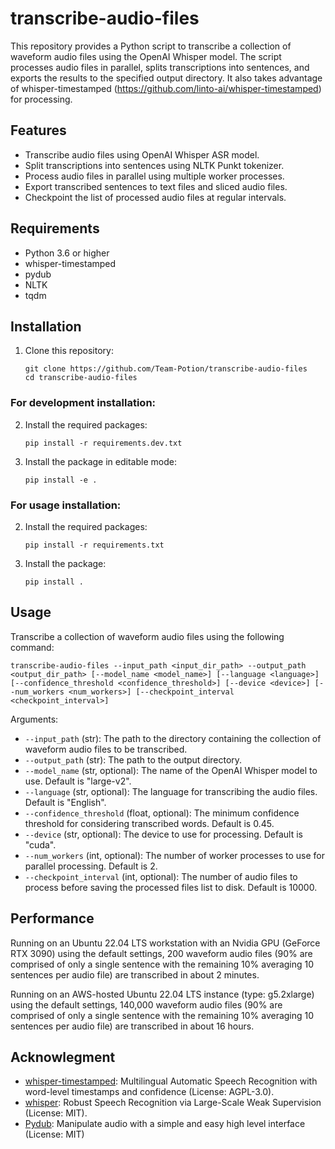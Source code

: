 # transcribe-audio-files

This repository provides a Python script to transcribe a collection of waveform audio files using the OpenAI Whisper model. The script processes audio files in parallel, splits transcriptions into sentences, and exports the results to the specified output directory. It also takes advantage of whisper-timestamped (https://github.com/linto-ai/whisper-timestamped) for processing.

## Features

- Transcribe audio files using OpenAI Whisper ASR model.
- Split transcriptions into sentences using NLTK Punkt tokenizer.
- Process audio files in parallel using multiple worker processes.
- Export transcribed sentences to text files and sliced audio files.
- Checkpoint the list of processed audio files at regular intervals.

## Requirements

- Python 3.6 or higher
- whisper-timestamped
- pydub
- NLTK
- tqdm

## Installation

1. Clone this repository:
   ```
   git clone https://github.com/Team-Potion/transcribe-audio-files
   cd transcribe-audio-files
   ```

### For development installation:

2. Install the required packages:
   ```
   pip install -r requirements.dev.txt
   ```

3. Install the package in editable mode:
   ```
   pip install -e .
   ```

### For usage installation:

2. Install the required packages:
   ```
   pip install -r requirements.txt
   ```

3. Install the package:
   ```
   pip install .
   ```

## Usage

Transcribe a collection of waveform audio files using the following command:

```
transcribe-audio-files --input_path <input_dir_path> --output_path <output_dir_path> [--model_name <model_name>] [--language <language>] [--confidence_threshold <confidence_threshold>] [--device <device>] [--num_workers <num_workers>] [--checkpoint_interval <checkpoint_interval>]
```

Arguments:

- `--input_path` (str): The path to the directory containing the collection of waveform audio files to be transcribed.
- `--output_path` (str): The path to the output directory.
- `--model_name` (str, optional): The name of the OpenAI Whisper model to use. Default is "large-v2".
- `--language` (str, optional): The language for transcribing the audio files. Default is "English".
- `--confidence_threshold` (float, optional): The minimum confidence threshold for considering transcribed words. Default is 0.45.
- `--device` (str, optional): The device to use for processing. Default is "cuda".
- `--num_workers` (int, optional): The number of worker processes to use for parallel processing. Default is 2.
- `--checkpoint_interval` (int, optional): The number of audio files to process before saving the processed files list to disk. Default is 10000.

## Performance

Running on an Ubuntu 22.04 LTS workstation with an Nvidia GPU (GeForce RTX 3090) using the default settings, 200 waveform audio files (90% are comprised of only a single sentence with the remaining 10% averaging 10 sentences per audio file) are transcribed in about 2 minutes.

Running on an AWS-hosted Ubuntu 22.04 LTS instance (type: g5.2xlarge) using the default settings, 140,000 waveform audio files (90% are comprised of only a single sentence with the remaining 10% averaging 10 sentences per audio file) are transcribed in about 16 hours.

## Acknowlegment

- [whisper-timestamped](https://github.com/linto-ai/whisper-timestamped): Multilingual Automatic Speech Recognition with word-level timestamps and confidence (License: AGPL-3.0).
- [whisper](https://github.com/openai/whisper): Robust Speech Recognition via Large-Scale Weak Supervision (License: MIT).
- [Pydub](https://github.com/jiaaro/pydub): Manipulate audio with a simple and easy high level interface (License: MIT)
